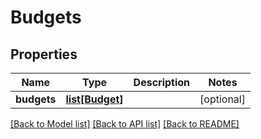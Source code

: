 # Budgets

## Properties
Name | Type | Description | Notes
------------ | ------------- | ------------- | -------------
**budgets** | [**list[Budget]**](Budget.md) |  | [optional] 

[[Back to Model list]](../README.md#documentation-for-models) [[Back to API list]](../README.md#documentation-for-api-endpoints) [[Back to README]](../README.md)


